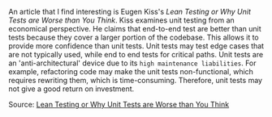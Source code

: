 An article that I find interesting is Eugen Kiss's *Lean Testing or Why Unit Tests are Worse than You Think*. Kiss examines unit testing from an economical perspective. He claims that end-to-end test are better than unit tests because they cover a larger portion of the codebase. This allows it to provide more confidence than unit tests. Unit tests may test edge cases that are not typically used, while end to end tests for critical paths. Unit tests are an 'anti-architectural' device due to its `high maintenance liabilities`. For example, refactoring code may make the unit tests non-functional, which requires rewriting them, which is time-consuming. Therefore, unit tests may not give a good return on investment. 

Source:
[Lean Testing or Why Unit Tests are Worse than You Think](https://blog.usejournal.com/lean-testing-or-why-unit-tests-are-worse-than-you-think-b6500139a009) 
